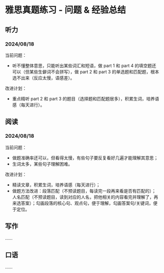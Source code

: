 # 雅思真题练习 - 问题 & 经验总结

## 听力

### 2024/08/18

当前问题：

- 听不懂整体意思，只能听出某些词汇和短语，做 part 1 和 part 4 的填空题还可以（但某些生僻词不会拼写），做 part 2 和 part 3 的单选题和匹配题，根本选不出来（反应太慢，语感差）。

改进计划：

- 重点精听 part 2 和 part 3 的题目（选择题和匹配题居多），积累生词，培养语感（每天进行）。

## 阅读

### 2024/08/18

当前问题：

- 做题准确率还可以，但看得太慢，有些句子要反复看好几遍才能理解其意思；
- 生词太多，某些句子理解困难。

改进计划：

- 精读文章，积累生词，培养语感（每天进行）；
- 做题方法改进：段落匹配（不预读题目，每读完一段再来看是否有匹配的）；人名匹配（不预读题目，读到对应的人名，把他相关的内容看完并理解了，再来选答案）；勾画段落的核心句、观点句，便于理解，勾画答案句/关键词，便于定位。

## 写作

……

## 口语

……